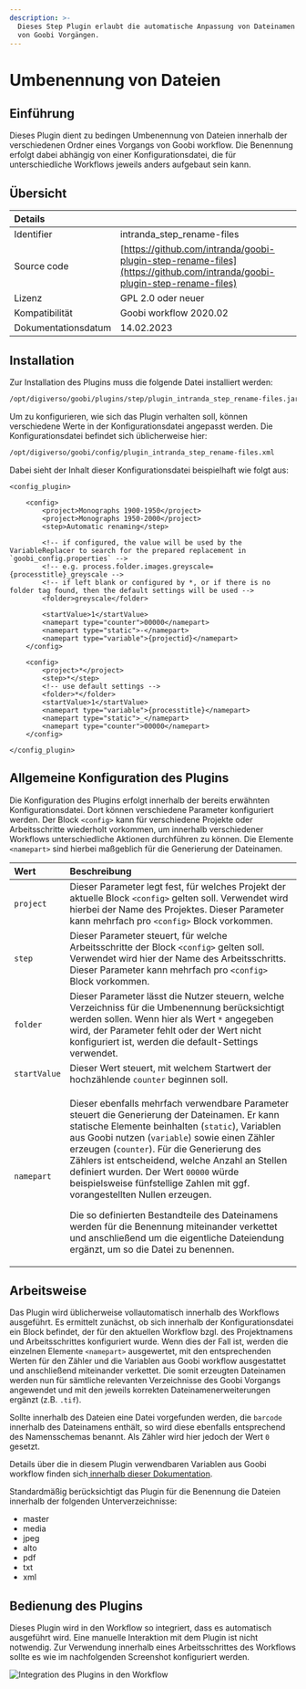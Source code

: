 ```yaml
---
description: >-
  Dieses Step Plugin erlaubt die automatische Anpassung von Dateinamen innerhalb
  von Goobi Vorgängen.
---
```


# Umbenennung von Dateien

## Einführung

Dieses Plugin dient zu bedingen Umbenennung von Dateien innerhalb der verschiedenen Ordner eines Vorgangs von Goobi workflow. Die Benennung erfolgt dabei abhängig von einer Konfigurationsdatei, die für unterschiedliche Workflows jeweils anders aufgebaut sein kann.

## Übersicht

| Details |  |
| :--- | :--- |
| Identifier | intranda\_step\_rename-files |
| Source code | [https://github.com/intranda/goobi-plugin-step-rename-files](https://github.com/intranda/goobi-plugin-step-rename-files) |
| Lizenz | GPL 2.0 oder neuer |
| Kompatibilität | Goobi workflow 2020.02 |
| Dokumentationsdatum | 14.02.2023 |

## Installation

Zur Installation des Plugins muss die folgende Datei installiert werden:

```bash
/opt/digiverso/goobi/plugins/step/plugin_intranda_step_rename-files.jar
```

Um zu konfigurieren, wie sich das Plugin verhalten soll, können verschiedene Werte in der Konfigurationsdatei angepasst werden. Die Konfigurationsdatei befindet sich üblicherweise hier:

```bash
/opt/digiverso/goobi/config/plugin_intranda_step_rename-files.xml
```

Dabei sieht der Inhalt dieser Konfigurationsdatei beispielhaft wie folgt aus:

```markup
<config_plugin>

    <config>
        <project>Monographs 1900-1950</project>
        <project>Monographs 1950-2000</project>
        <step>Automatic renaming</step>
        
        <!-- if configured, the value will be used by the VariableReplacer to search for the prepared replacement in `goobi_config.properties` -->
        <!-- e.g. process.folder.images.greyscale={processtitle}_greyscale -->
        <!-- if left blank or configured by *, or if there is no folder tag found, then the default settings will be used -->
        <folder>greyscale</folder>
        
        <startValue>1</startValue>
        <namepart type="counter">00000</namepart>
        <namepart type="static">-</namepart>
        <namepart type="variable">{projectid}</namepart>
    </config>

    <config>
        <project>*</project>
        <step>*</step>
        <!-- use default settings -->
        <folder>*</folder>
        <startValue>1</startValue>
        <namepart type="variable">{processtitle}</namepart>
        <namepart type="static">_</namepart>
        <namepart type="counter">00000</namepart>
    </config>

</config_plugin>
```

## Allgemeine Konfiguration des Plugins

Die Konfiguration des Plugins erfolgt innerhalb der bereits erwähnten Konfigurationsdatei. Dort können verschiedene Parameter konfiguriert werden. Der Block `<config>` kann für verschiedene Projekte oder Arbeitsschritte wiederholt vorkommen, um innerhalb verschiedener Workflows unterschiedliche Aktionen durchführen zu können. Die Elemente `<namepart>` sind hierbei maßgeblich für die Generierung der Dateinamen.

<table>
  <thead>
    <tr>
      <th style="text-align:left">Wert</th>
      <th style="text-align:left">Beschreibung</th>
    </tr>
  </thead>
  <tbody>
    <tr>
      <td style="text-align:left"><code>project</code>
      </td>
      <td style="text-align:left">Dieser Parameter legt fest, f&#xFC;r welches Projekt der aktuelle Block <code>&lt;config&gt;</code> gelten
        soll. Verwendet wird hierbei der Name des Projektes. Dieser Parameter kann
        mehrfach pro <code>&lt;config&gt;</code> Block vorkommen.</td>
    </tr>
    <tr>
      <td style="text-align:left"><code>step</code>
      </td>
      <td style="text-align:left">Dieser Parameter steuert, f&#xFC;r welche Arbeitsschritte der Block <code>&lt;config&gt;</code> gelten
        soll. Verwendet wird hier der Name des Arbeitsschritts. Dieser Parameter
        kann mehrfach pro <code>&lt;config&gt;</code> Block vorkommen.</td>
    </tr>
    <tr>
      <td style="text-align:left"><code>folder</code>
      </td>
      <td style="text-align:left">Dieser Parameter lässt die Nutzer steuern, welche Verzeichniss für die Umbenennung berücksichtigt werden sollen. Wenn hier als Wert <code>*</code> angegeben wird, der Parameter fehlt oder der Wert nicht konfiguriert ist, werden die default-Settings verwendet.</td>
    </tr>
    <tr>
      <td style="text-align:left"><code>startValue</code>
      </td>
      <td style="text-align:left">Dieser Wert steuert, mit welchem Startwert der hochz&#xE4;hlende <code>counter</code> beginnen
        soll.</td>
    </tr>
    <tr>
      <td style="text-align:left"><code>namepart</code>
      </td>
      <td style="text-align:left">
        <p>Dieser ebenfalls mehrfach verwendbare Parameter steuert die Generierung
          der Dateinamen. Er kann statische Elemente beinhalten (<code>static</code>),
          Variablen aus Goobi nutzen (<code>variable</code>) sowie einen Z&#xE4;hler
          erzeugen (<code>counter</code>). F&#xFC;r die Generierung des Z&#xE4;hlers
          ist entscheidend, welche Anzahl an Stellen definiert wurden. Der Wert <code>00000</code> w&#xFC;rde
          beispielsweise f&#xFC;nfstellige Zahlen mit ggf. vorangestellten Nullen
          erzeugen.</p>
        <p>Die so definierten Bestandteile des Dateinamens werden f&#xFC;r die Benennung
          miteinander verkettet und anschlie&#xDF;end um die eigentliche Dateiendung
          erg&#xE4;nzt, um so die Datei zu benennen.</p>
      </td>
    </tr>
  </tbody>
</table>

## Arbeitsweise

Das Plugin wird üblicherweise vollautomatisch innerhalb des Workflows ausgeführt. Es ermittelt zunächst, ob sich innerhalb der Konfigurationsdatei ein Block befindet, der für den aktuellen Workflow bzgl. des Projektnamens und Arbeitsschrittes konfiguriert wurde. Wenn dies der Fall ist, werden die einzelnen Elemente `<namepart>` ausgewertet, mit den entsprechenden Werten für den Zähler und die Variablen aus Goobi workflow ausgestattet und anschließend miteinander verkettet. Die somit erzeugten Dateinamen werden nun für sämtliche relevanten Verzeichnisse des Goobi Vorgangs angewendet und mit den jeweils korrekten Dateinamenerweiterungen ergänzt \(z.B. `.tif`\).

Sollte innerhalb des Dateien eine Datei vorgefunden werden, die `barcode` innerhalb des Dateinamens enthält, so wird diese ebenfalls entsprechend des Namensschemas benannt. Als Zähler wird hier jedoch der Wert `0` gesetzt.

Details über die in diesem Plugin verwendbaren Variablen aus Goobi workflow finden sich[ innerhalb dieser Dokumentation](https://docs.intranda.com/goobi-workflow-de/manager/8).

Standardmäßig berücksichtigt das Plugin für die Benennung die Dateien innerhalb der folgenden Unterverzeichnisse:

* master
* media
* jpeg
* alto
* pdf
* txt
* xml

## Bedienung des Plugins

Dieses Plugin wird in den Workflow so integriert, dass es automatisch ausgeführt wird. Eine manuelle Interaktion mit dem Plugin ist nicht notwendig. Zur Verwendung innerhalb eines Arbeitsschrittes des Workflows sollte es wie im nachfolgenden Screenshot konfiguriert werden.

![Integration des Plugins in den Workflow](../.gitbook/assets/intranda_step_rename-files.png)
